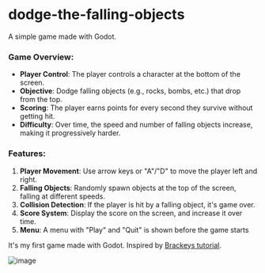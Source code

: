 # dodge-the-falling-objects
 A simple game made with Godot.

### Game Overview:
- **Player Control**: The player controls a character at the bottom of the screen.
- **Objective**: Dodge falling objects (e.g., rocks, bombs, etc.) that drop from the top.
- **Scoring**: The player earns points for every second they survive without getting hit.
- **Difficulty**: Over time, the speed and number of falling objects increase, making it progressively harder.

### Features:
1. **Player Movement**: Use arrow keys or "A"/"D" to move the player left and right.
2. **Falling Objects**: Randomly spawn objects at the top of the screen, falling at different speeds.
3. **Collision Detection**: If the player is hit by a falling object, it's game over.
4. **Score System**: Display the score on the screen, and increase it over time.
5. **Menu**: A menu with "Play" and "Quit" is shown before the game starts

It's my first game made with Godot. Inspired by [Brackeys tutorial](https://www.youtube.com/watch?v=LOhfqjmasi0).

![image](https://github.com/user-attachments/assets/35d0307f-5cf2-4ee0-9085-dd57ff2a365b)
